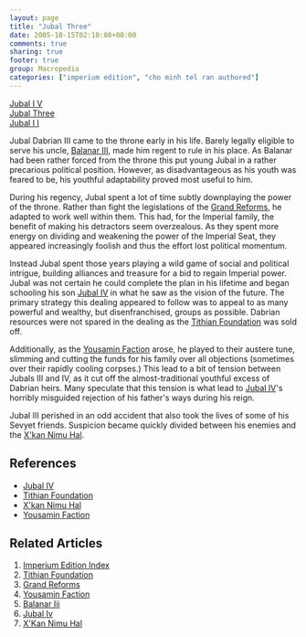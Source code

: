 ```yaml
---
layout: page
title: "Jubal Three"
date: 2005-10-15T02:10:08+00:00
comments: true
sharing: true
footer: true
group: Macropedia
categories: ["imperium edition", "cho minh tel ran authored"]
---
```


<div class='row'>
	<div class='col-md-4'><a href='/macropedia/jubal-four'>Jubal I V</a></div>
	<div class='col-md-4'><a href='/macropedia/jubal-three'>Jubal Three</a></div>
	<div class='col-md-4'><a href='/macropedia/jubal-two'>Jubal I I </a></div>
</div>


Jubal Dabrian III came to the throne early in his life. Barely legally eligible to serve his uncle, [Balanar III](/macropedia/balanar-three), made him regent to rule in his place. As Balanar had been rather forced from the throne this put young Jubal in a rather precarious political position. However, as disadvantageous as his youth was feared to be, his youthful adaptability proved most useful to him.

During his regency, Jubal spent a lot of time subtly downplaying the power of the throne. Rather than fight the legislations of the [Grand Reforms](/macropedia/grand-reforms), he adapted to work well within them. This had, for the Imperial family, the benefit of making his detractors seem overzealous. As they spent more energy on dividing and weakening the power of the Imperial Seat, they appeared increasingly foolish and thus the effort lost political momentum.

Instead Jubal spent those years playing a wild game of social and political intrigue, building alliances and treasure for a bid to regain Imperial power. Jubal was not certain he could complete the plan in his lifetime and began schooling his son [Jubal IV](/macropedia/jubal-four) in what he saw as the vision of the future. The primary strategy this dealing appeared to follow was to appeal to as many powerful and wealthy, but disenfranchised, groups as possible. Dabrian resources were not spared in the dealing as the [Tithian Foundation](/macropedia/tithian-foundation) was sold off.

Additionally, as the [Yousamin Faction](/macropedia/yousamin-faction) arose, he played to their austere tune, slimming and cutting the funds for his family over all objections (sometimes over their rapidly cooling corpses.) This lead to a bit of tension between Jubals III and IV, as it cut off the almost-traditional youthful excess of Dabrian heirs. Many speculate that this tension is what lead to [Jubal IV](/macropedia/jubal-four)'s horribly misguided rejection of his father's ways during his reign.

Jubal III perished in an odd accident that also took the lives of some of his Sevyet friends. Suspicion became quickly divided between his enemies and the [X'kan Nimu Hal](/macropedia/xkan-nimu-hal).

## References
* [Jubal IV](/macropedia/jubal-four)
* [Tithian Foundation](/macropedia/tithian-foundation)
* [X'kan Nimu Hal](/macropedia/xkan-nimu-hal)
* [Yousamin Faction](/macropedia/yousamin-faction)

## Related Articles

1. [Imperium Edition Index](/macropedia/imperium-edition-index)
2. [Tithian Foundation](/macropedia/tithian-foundation)
3. [Grand Reforms](/macropedia/grand-reforms)
4. [Yousamin Faction](/macropedia/yousamin-faction)
5. [Balanar Iii](/macropedia/balanar-three)
6. [Jubal Iv](/macropedia/jubal-four)
7. [X'Kan Nimu Hal](/macropedia/xkan-nimu-hal)



 
